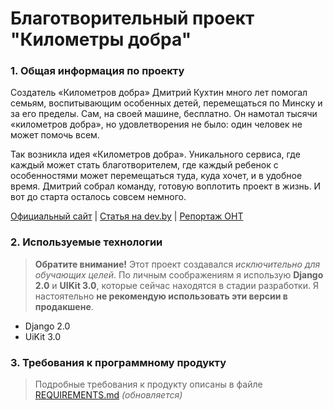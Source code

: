 # Благотворительный проект "Километры добра"

### 1. Общая информация по проекту
Создатель «Километров добра» Дмитрий Кухтин много лет помогал семьям, воспитывающим особенных детей, перемещаться по Минску и за его пределы. Сам, на своей машине, бесплатно. Он намотал тысячи «километров добра», но удовлетворения не было: один человек не может помочь всем. 

Так возникла идея «Километров добра». Уникального сервиса, где каждый может стать благотворителем, где каждый ребенок с особенностями может перемещаться туда, куда хочет, и в удобное время. Дмитрий собрал команду, готовую воплотить проект в жизнь. И вот до старта осталось совсем немного.

[Официальный сайт](http://kilometry.by/) | [Статья на dev.by](https://dev.by/lenta/devby/taxi-service-for-disabled-kiids) | [Репортаж ОНТ](https://youtu.be/b2t25Ym-ieQ)

### 2. Используемые технологии
> **Обратите внимание!** Этот проект создавался *исключительно для обучающих целей*. По личным соображениям я использую **Django 2.0** и **UIKit 3.0**, которые сейчас находятся в стадии разработки. Я настоятельно **не рекомендую использовать эти версии в продакшене**.
+ Django 2.0
+ UiKit 3.0

### 3. Требования к программному продукту
> Подробные требования к продукту описаны в файле [REQUIREMENTS.md](REQUIREMENTS.md) *(обновляется)*
